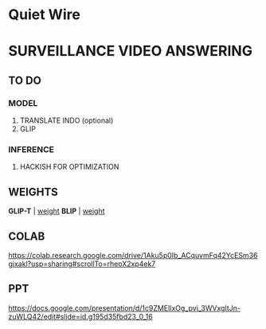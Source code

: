 # Quiet Wire
# SURVEILLANCE VIDEO ANSWERING

## TO DO
### MODEL
1. TRANSLATE INDO (optional)
2. GLIP

### INFERENCE
1. HACKISH FOR OPTIMIZATION

## WEIGHTS
**GLIP-T** | [weight](https://drive.google.com/file/d/1nlPL6PHkslarP6RiWJJu6QGKjqHG4tkc/view?usp=sharing)
**BLIP** | [weight](https://drive.google.com/file/d/1QliNGiAcyCCJLd22eNOxWvMUDzb7GzrO/view?usp=sharing)

## COLAB
https://colab.research.google.com/drive/1Aku5p0Ib_ACquvmFq42YcESm36gjxakl?usp=sharing#scrollTo=rheoX2xp4ek7

## PPT
https://docs.google.com/presentation/d/1c9ZMEIlxOg_pvj_3WVxgItJn-zuWLQ42/edit#slide=id.g195d35fbd23_0_16